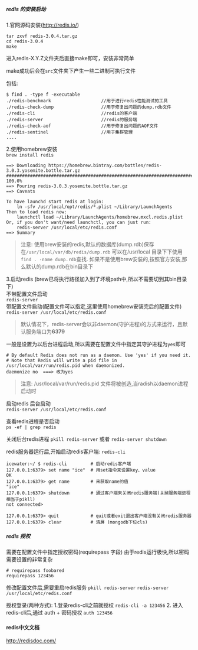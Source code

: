##### redis 的安装启动         
1.官网源码安装(http://redis.io/)              

`tar zxvf redis-3.0.4.tar.gz`           
`cd redis-3.0.4`            
`make`          

进入redis-X.Y.Z文件夹后直接make即可，安装非常简单                           

make成功后会在`src`文件夹下产生一些二进制可执行文件

包括:         

```
$ find . -type f -executable
./redis-benchmark                   //用于进行redis性能测试的工具
./redis-check-dump                  //用于修复出问题的dump.rdb文件
./redis-cli                         //redis的客户端
./redis-server                      //redis的服务端
./redis-check-aof                   //用于修复出问题的AOF文件
./redis-sentinel                    //用于集群管理
....
```

2.使用homebrew安装          
`brew install redis`        

```
==> Downloading https://homebrew.bintray.com/bottles/redis-3.0.3.yosemite.bottle.tar.gz  
######################################################################## 100.0%      
==> Pouring redis-3.0.3.yosemite.bottle.tar.gz      
==> Caveats      

To have launchd start redis at login:      
    ln -sfv /usr/local/opt/redis/*.plist ~/Library/LaunchAgents       
Then to load redis now:      
    launchctl load ~/Library/LaunchAgents/homebrew.mxcl.redis.plist       
Or, if you don't want/need launchctl, you can just run:        
    redis-server /usr/local/etc/redis.conf    
==> Summary      
```

> 注意: 使用brew安装的redis,默认的数据库(dump.rdb)保存在`/usr/local/var/db/redis/dump.rdb`
> 可以在/usr/local 目录下下使用`find . -name dump.rdb`查找.
> 如果不是使用brew安装的,按照官方安装,那么默认的dump.rdb在bin目录下

3.启动redis (brew已将执行路径加入到了坏境path中,所以不需要切到其bin目录下)      
不带配置文件启动     
`redis-server`        
带配置文件启动(配置文件可以指定,这里使用homebrew安装完后的配置文件)    
`redis-server /usr/local/etc/redis.conf`       

> 默认情况下，redis-server会以非daemon(守护进程)的方式来运行，且默认服务端口为**6379**     

一般是设置为以后台进程启动,所以需要在配置文件中指定其守护进程为`yes`即可

```
# By default Redis does not run as a daemon. Use 'yes' if you need it.      
# Note that Redis will write a pid file in /usr/local/var/run/redis.pid when daemonized.
daemonize no  ===> 改为yes    
```

> 注意: /usr/local/var/run/redis.pid 文件将被创造,当radish以daemon进程启动时   

启动redis 后台启动    
`redis-server /usr/local/etc/redis.conf`   

查看redis进程是否启动   
`ps -ef | grep redis` 

关闭后台redis进程
`pkill redis-server` 或者 `redis-server shutdown`

redis服务器运行后,开始启动redis客户端:
`redis-cli`

```
icewater:~/ $ redis-cli         # 启动redis客户端
127.0.0.1:6379> set name "ice"  # 用set指令来设置key、value
OK
127.0.0.1:6379> get name        # 来获取name的值
"ice"
127.0.0.1:6379> shutdown        # 通过客户端来关闭redis服务端(关掉服务端进程相当于pikll)
not connected>

127.0.0.1:6379> quit            # quit或者exit退出客户端没有关闭redis服务器
127.0.0.1:6379> clear           # 清屏 (mongodb下位cls)
```

##### redis 授权
需要在配置文件中指定授权密码(requirepass 字段)
由于redis运行极快,所以密码需要设置的非常复杂
```
# requirepass foobared
requirepass 123456
```
修改配置文件后,需要重启redis服务
`pkill redis-server`
`redis-server /usr/local/etc/redis.conf`

授权登录(两种方式):
1.登录redis-cli之前就授权
`redis-cli -a 123456`
2. 进入redis-cli后,通过 auth + 密码授权
`auth 123456`

#### redis中文文档
http://redisdoc.com/